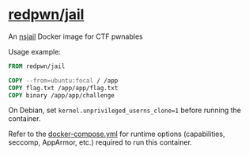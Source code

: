 # [redpwn/jail](https://hub.docker.com/r/redpwn/jail)

An [nsjail](https://nsjail.dev/) Docker image for CTF pwnables

Usage example:

```dockerfile
FROM redpwn/jail

COPY --from=ubuntu:focal / /app
COPY flag.txt /app/app/flag.txt
COPY binary /app/app/challenge
```

On Debian, set `kernel.unprivileged_userns_clone=1` before running the container.

Refer to the [docker-compose.yml](https://github.com/redpwn/jail/blob/master/docker-compose.yml)
for runtime options (capabilities, seccomp, AppArmor, etc.) required to run
this container.
